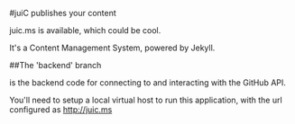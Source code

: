 #juiC
publishes your content

juic.ms is available, which could be cool.

It's a Content Management System, powered by Jekyll.

##The 'backend' branch

is the backend code for connecting to and interacting with the GitHub API.

You'll need to setup a local virtual host to run this application, with the url configured as http://juic.ms

